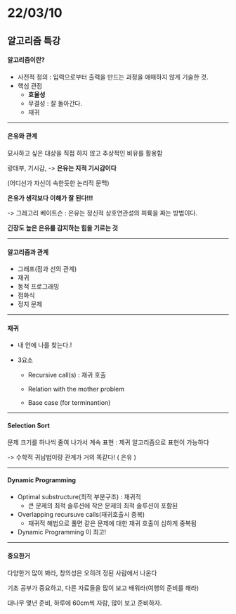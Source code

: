 # 22/03/10

## 알고리즘 특강

#### 알고리즘이란?

- 사전적 정의 : 입력으로부터 출력을 만드는 과정을 애매하지 않게 기술한 것.
- 핵심 관점
  - **효율성**
  - 무결성 : 잘 돌아간다.
  - 재귀

---

#### 은유와 관계

묘사하고 싶은 대상을 직접 하지 않고 추상적인 비유를 활용함

랑데부, 기시감, -> **은유는 지적 기시감이다**

(어디선가 자신이 속한듯한 논리적 문맥)

**은유가 생각보다 이해가 잘 된다!!!**

-> 그레고리 베이트슨 : 은유는 정신적 상호연관성의 피륙을 짜는 방법이다.

**긴장도 높은 은유를 감지하는 힘을 기르는 것**

---

#### 알고리즘과 관계

- 그래프(점과 선의 관계)
- 재귀
- 동적 프로그래밍
- 점화식
- 정지 문제

---

#### 재귀

- 내 안에 나를 찾는다.!

- 3요소

  - Recursive call(s) : 재귀 호출

  - Relation with the mother problem

  - Base case (for terminantion)

---

####  Selection Sort

문제 크기를 하나씩 줄여 나가서 계속 표현 : 제귀 알고리즘으로 표현이 가능하다

-> 수학적 귀납법이랑 관계가 거의 똑같다! ( 은유 )

---

#### Dynamic Programming

- Optimal substructure(최적 부분구조) : 재귀적
  - 큰 문제의 최적 솔루션에 작은 문제의 최적 솔루션이 포함된
- Overlapping recursuve calls(재귀호출시 중복)
  - 재귀적 해법으로 풀면 같은 문제에 대한 재귀 호출이 심하게 중복됨
- Dynamic Programming 이 최고!

---

#### 중요한거

다양한거 많이 봐라, 창의성은 오히려 정된 사람에서 나온다

기초 공부가 중요하고, 다른 자료들을 많이 보고 배워라(여행의 준비를 해라)

대나무 몇년 준비, 하루에 60cm씩 자람, 많이 보고 준비하자.
